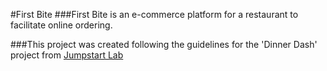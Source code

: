 #First Bite
###First Bite is an e-commerce platform for a restaurant to facilitate online ordering.

###This project was created following the guidelines for the 'Dinner Dash' project from [Jumpstart Lab](http://tutorials.jumpstartlab.com/projects/dinner_dash.html)

